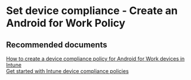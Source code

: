 <properties
	pageTitle="Set device compliance - Create an Android for Work Policy"
	description="Set device compliance - Create an Android for Work Policy"
	service="microsoft.intune"
	resource="intune"
	authors="mackie1604"
	displayOrder=""
	selfHelpType="generic"
	supportTopicIds="32599624"
	resourceTags=""
	productPesIds="15584"
	cloudEnvironments="public"
/>

# Set device compliance - Create an Android for Work Policy

## **Recommended documents**

[How to create a device compliance policy for Android for Work devices in Intune](https://docs.microsoft.com/intune/compliance-policy-create-android-for-work)<br>
[Get started with Intune device compliance policies](https://docs.microsoft.com/intune/device-compliance-get-started)<br>



